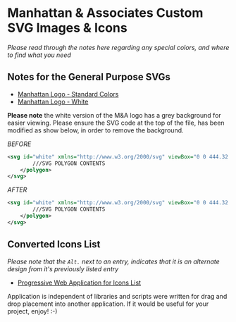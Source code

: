 # Manhattan & Associates Custom SVG Images & Icons
_Please read through the notes here regarding any special colors, and where to find what you need_

## Notes for the General Purpose SVGs
* [Manhattan Logo - Standard Colors](EPS_MA_Logo_WEB-1C_Stack.svg)
* [Manhattan Logo - White](MA_Logo_WHITE_Stack.svg)

**Please note** the white version of the M&A logo has a grey background for easier viewing. Please ensure the SVG code at the top of the file, has been modified as show below, in order to remove the background.

_BEFORE_
```svg
<svg id="white" xmlns="http://www.w3.org/2000/svg" viewBox="0 0 444.32 87.98" style="background-color: grey;"><title>MA_Logo_WHITE_Stack</title><polygon>...
		///SVG POLYGON CONTENTS
	</polygon>
</svg>
```

_AFTER_
```svg
<svg id="white" xmlns="http://www.w3.org/2000/svg" viewBox="0 0 444.32 87.98"><title>MA_Logo_WHITE_Stack</title><polygon>...
		///SVG POLYGON CONTENTS
	</polygon>
</svg>
```

## Converted Icons List
_Please note that the `Alt.` next to an entry, indicates that it is an alternate design from it's previously listed entry_

* [Progressive Web Application for Icons List](https://stddef.github.io/manh/iconsPWA/MANH%20Icons/SVGs/README.html)

Application is independent of libraries and scripts were written for drag and drop placement into another application. If it would be useful for your project, enjoy! :-)
